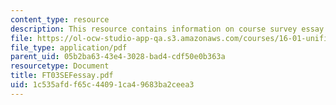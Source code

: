 ```yaml
---
content_type: resource
description: This resource contains information on course survey essay question responses.
file: https://ol-ocw-studio-app-qa.s3.amazonaws.com/courses/16-01-unified-engineering-i-ii-iii-iv-fall-2005-spring-2006/1c535afdf65c44091ca49683ba2ceea3_FT03SEFessay.pdf
file_type: application/pdf
parent_uid: 05b2ba63-43e4-3028-bad4-cdf50e0b363a
resourcetype: Document
title: FT03SEFessay.pdf
uid: 1c535afd-f65c-4409-1ca4-9683ba2ceea3
---
```


